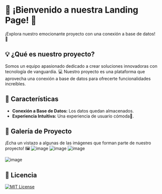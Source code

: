 # 🚀 ¡Bienvenido a nuestra Landing Page! 🌟

¡Explora nuestro emocionante proyecto con una conexión a base de datos! 🎉

## 💡 ¿Qué es nuestro proyecto?

Somos un equipo apasionado dedicado a crear soluciones innovadoras con tecnología de vanguardia. 💻 Nuestro proyecto es una plataforma que aprovecha una conexión a base de datos para ofrecerte funcionalidades increíbles.

## 🎉 Características 

- **Conexión a Base de Datos:** Los datos quedan almacenados.
- **Experiencia Intuitiva:** Una experiencia de usuario cómoda🌟.

## 📸 Galería de Proyecto

¡Echa un vistazo a algunas de las imágenes que forman parte de nuestro proyecto! 🖼️
![image](https://github.com/AngeloLaMadrid/ProyectosJAVA_2doSemestre/assets/101282128/0cb2cad8-4d81-4ace-bf39-479e47fa4627)
![image](https://github.com/AngeloLaMadrid/ProyectosJAVA_2doSemestre/assets/101282128/98540c26-0e39-4175-9cae-932bc6ab9d35)
![image](https://github.com/AngeloLaMadrid/ProyectosJAVA_2doSemestre/assets/101282128/3e8cc8ae-04d0-4839-9f59-a242921ebab9)

![image](https://github.com/AngeloLaMadrid/ProyectosJAVA_2doSemestre/assets/101282128/a16e5025-fe61-4683-ae39-3e9f35ec9c3d)
## 📝 Licencia
[![MIT License](https://img.shields.io/badge/License-MIT-green.svg)](https://choosealicense.com/licenses/mit/)
